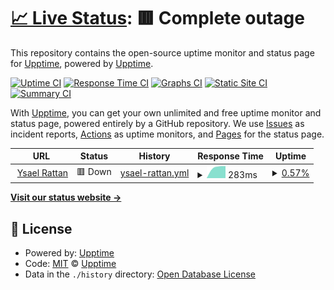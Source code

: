 # [📈 Live Status](https://demo.upptime.js.org): <!--live status--> **🟥 Complete outage**

This repository contains the open-source uptime monitor and status page for [Upptime](https://upptime.js.org), powered by [Upptime](https://github.com/upptime/upptime).

[![Uptime CI](https://github.com/felixalguzman/status_ysaelrattan/workflows/Uptime%20CI/badge.svg)](https://github.com/felixalguzman/status_ysaelrattan/actions?query=workflow%3A%22Uptime+CI%22)
[![Response Time CI](https://github.com/felixalguzman/status_ysaelrattan/workflows/Response%20Time%20CI/badge.svg)](https://github.com/felixalguzman/status_ysaelrattan/actions?query=workflow%3A%22Response+Time+CI%22)
[![Graphs CI](https://github.com/felixalguzman/status_ysaelrattan/workflows/Graphs%20CI/badge.svg)](https://github.com/felixalguzman/status_ysaelrattan/actions?query=workflow%3A%22Graphs+CI%22)
[![Static Site CI](https://github.com/felixalguzman/status_ysaelrattan/workflows/Static%20Site%20CI/badge.svg)](https://github.com/felixalguzman/status_ysaelrattan/actions?query=workflow%3A%22Static+Site+CI%22)
[![Summary CI](https://github.com/felixalguzman/status_ysaelrattan/workflows/Summary%20CI/badge.svg)](https://github.com/felixalguzman/status_ysaelrattan/actions?query=workflow%3A%22Summary+CI%22)

With [Upptime](https://upptime.js.org), you can get your own unlimited and free uptime monitor and status page, powered entirely by a GitHub repository. We use [Issues](https://github.com/upptime/upptime/issues) as incident reports, [Actions](https://github.com/felixalguzman/status_ysaelrattan/actions) as uptime monitors, and [Pages](https://demo.upptime.js.org) for the status page.

<!--start: status pages-->
<!-- This summary is generated by Upptime (https://github.com/upptime/upptime) -->
<!-- Do not edit this manually, your changes will be overwritten -->
<!-- prettier-ignore -->
| URL | Status | History | Response Time | Uptime |
| --- | ------ | ------- | ------------- | ------ |
| <img alt="" src="https://icons.duckduckgo.com/ip3/ysaelrattan.com.ico" height="13"> [Ysael Rattan](https://ysaelrattan.com) | 🟥 Down | [ysael-rattan.yml](https://github.com/felixalguzman/status_ysaelrattan/commits/HEAD/history/ysael-rattan.yml) | <details><summary><img alt="Response time graph" src="./graphs/ysael-rattan/response-time-week.png" height="20"> 283ms</summary><br><a href="https://felixalguzman.github.io/status_ysaelrattan/history/ysael-rattan"><img alt="Response time 740" src="https://img.shields.io/endpoint?url=https%3A%2F%2Fraw.githubusercontent.com%2Ffelixalguzman%2Fstatus_ysaelrattan%2FHEAD%2Fapi%2Fysael-rattan%2Fresponse-time.json"></a><br><a href="https://felixalguzman.github.io/status_ysaelrattan/history/ysael-rattan"><img alt="24-hour response time 0" src="https://img.shields.io/endpoint?url=https%3A%2F%2Fraw.githubusercontent.com%2Ffelixalguzman%2Fstatus_ysaelrattan%2FHEAD%2Fapi%2Fysael-rattan%2Fresponse-time-day.json"></a><br><a href="https://felixalguzman.github.io/status_ysaelrattan/history/ysael-rattan"><img alt="7-day response time 283" src="https://img.shields.io/endpoint?url=https%3A%2F%2Fraw.githubusercontent.com%2Ffelixalguzman%2Fstatus_ysaelrattan%2FHEAD%2Fapi%2Fysael-rattan%2Fresponse-time-week.json"></a><br><a href="https://felixalguzman.github.io/status_ysaelrattan/history/ysael-rattan"><img alt="30-day response time 331" src="https://img.shields.io/endpoint?url=https%3A%2F%2Fraw.githubusercontent.com%2Ffelixalguzman%2Fstatus_ysaelrattan%2FHEAD%2Fapi%2Fysael-rattan%2Fresponse-time-month.json"></a><br><a href="https://felixalguzman.github.io/status_ysaelrattan/history/ysael-rattan"><img alt="1-year response time 740" src="https://img.shields.io/endpoint?url=https%3A%2F%2Fraw.githubusercontent.com%2Ffelixalguzman%2Fstatus_ysaelrattan%2FHEAD%2Fapi%2Fysael-rattan%2Fresponse-time-year.json"></a></details> | <details><summary><a href="https://felixalguzman.github.io/status_ysaelrattan/history/ysael-rattan">0.57%</a></summary><a href="https://felixalguzman.github.io/status_ysaelrattan/history/ysael-rattan"><img alt="All-time uptime 4.06%" src="https://img.shields.io/endpoint?url=https%3A%2F%2Fraw.githubusercontent.com%2Ffelixalguzman%2Fstatus_ysaelrattan%2FHEAD%2Fapi%2Fysael-rattan%2Fuptime.json"></a><br><a href="https://felixalguzman.github.io/status_ysaelrattan/history/ysael-rattan"><img alt="24-hour uptime 0.00%" src="https://img.shields.io/endpoint?url=https%3A%2F%2Fraw.githubusercontent.com%2Ffelixalguzman%2Fstatus_ysaelrattan%2FHEAD%2Fapi%2Fysael-rattan%2Fuptime-day.json"></a><br><a href="https://felixalguzman.github.io/status_ysaelrattan/history/ysael-rattan"><img alt="7-day uptime 0.57%" src="https://img.shields.io/endpoint?url=https%3A%2F%2Fraw.githubusercontent.com%2Ffelixalguzman%2Fstatus_ysaelrattan%2FHEAD%2Fapi%2Fysael-rattan%2Fuptime-week.json"></a><br><a href="https://felixalguzman.github.io/status_ysaelrattan/history/ysael-rattan"><img alt="30-day uptime 4.38%" src="https://img.shields.io/endpoint?url=https%3A%2F%2Fraw.githubusercontent.com%2Ffelixalguzman%2Fstatus_ysaelrattan%2FHEAD%2Fapi%2Fysael-rattan%2Fuptime-month.json"></a><br><a href="https://felixalguzman.github.io/status_ysaelrattan/history/ysael-rattan"><img alt="1-year uptime 4.06%" src="https://img.shields.io/endpoint?url=https%3A%2F%2Fraw.githubusercontent.com%2Ffelixalguzman%2Fstatus_ysaelrattan%2FHEAD%2Fapi%2Fysael-rattan%2Fuptime-year.json"></a></details>

<!--end: status pages-->

[**Visit our status website →**](https://demo.upptime.js.org)

## 📄 License

- Powered by: [Upptime](https://github.com/upptime/upptime)
- Code: [MIT](./LICENSE) © [Upptime](https://upptime.js.org)
- Data in the `./history` directory: [Open Database License](https://opendatacommons.org/licenses/odbl/1-0/)
